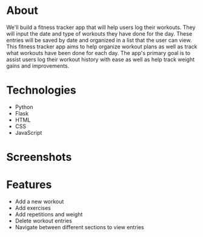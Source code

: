 # About
We'll build a fitness tracker app that will help users log their workouts. They will input the date and type of workouts they have done for the day. These entries will be saved by date and organized in a list that the user can view. This fitness tracker app aims to help organize workout plans as well as track what workouts have been done for each day. The app's primary goal is to assist users log their workout history with ease as well as help track weight gains and improvements.

# Technologies
- Python
- Flask
- HTML
- CSS
- JavaScript

# Screenshots

# Features
- Add a new workout
- Add exercises
- Add repetitions and weight
- Delete workout entries
- Navigate between different sections to view entries
